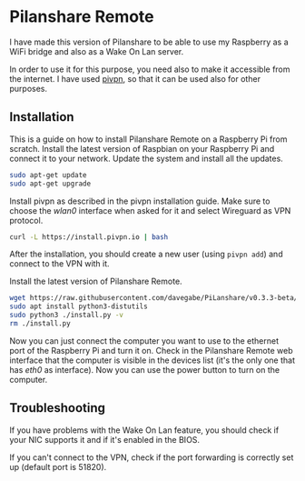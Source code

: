 # Pilanshare Remote

I have made this version of Pilanshare to be able to use my Raspberry as a WiFi bridge and also as a Wake On Lan server.

In order to use it for this purpose, you need also to make it accessible from the internet. I have used [pivpn](https://github.com/pivpn/pivpn), so that it can be used also for other purposes.

## Installation

This is a guide on how to install Pilanshare Remote on a Raspberry Pi from scratch.
Install the latest version of Raspbian on your Raspberry Pi and connect it to your network.
Update the system and install all the updates.

```bash
sudo apt-get update
sudo apt-get upgrade
```

Install pivpn as described in the pivpn installation guide.
Make sure to choose the *wlan0* interface when asked for it and select Wireguard as VPN protocol.

```bash
curl -L https://install.pivpn.io | bash
```
After the installation, you should create a new user (using ```pivpn add```) and connect to the VPN with it.

Install the latest version of Pilanshare Remote.

```bash
wget https://raw.githubusercontent.com/davegabe/PiLanshare/v0.3.3-beta/install.py
sudo apt install python3-distutils
sudo python3 ./install.py -v
rm ./install.py
```

Now you can just connect the computer you want to use to the ethernet port of the Raspberry Pi and turn it on.
Check in the Pilanshare Remote web interface that the computer is visible in the devices list (it's the only one that has *eth0* as interface).
Now you can use the power button to turn on the computer.

## Troubleshooting

If you have problems with the Wake On Lan feature, you should check if your NIC supports it and if it's enabled in the BIOS.

If you can't connect to the VPN, check if the port forwarding is correctly set up (default port is 51820).